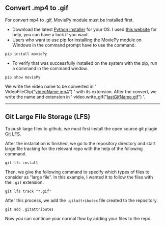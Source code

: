 ## Convert .mp4 to .gif 
For convert mp4 to .gif, MoviePy module  must be installed first.
- Download the latest [Python installer](https://www.python.org/downloads/) for your OS.
I used [this website](https://www.alphr.com/pip-is-not-recognized-as-an-internal-or-external-command/#:~:text=Reinstall%20Python%20to%20Fix%20'Pip,components%20to%20fix%20the%20problem.) for help, you can have a look if you want.
-  Users who want to use pip for installing the MoviePy module on Windows in the command prompt have to use the command:
```
pip install moviePy
```
- To verify that was successfully installed on the system with the pip, run a command in the command window.
```
pip show moviePy
```
We write the video name to be converted in ' VideoFileClip("[videoName.mp4](https://github.com/AtakanTurgut/python-mp4gif/blob/main/videoGame.mp4)") ' with its extension.
After the convert, we write the name and extension in ' video.write_gif("[lastGifName.gif](https://github.com/AtakanTurgut/python-mp4gif/blob/main/gifGame.gif)") '.

<!--[gameCar](https://github.com/AtakanTurgut/python-mp4gif/blob/main/gifGame.gif)-->

---
## Git Large File Storage (LFS)

To push large files to github, we must first install the open source git plugin [Git LFS](https://git-lfs.com/).

After the installation is finished, we go to the repository directory and start large file tracking for the relevant repo with the help of the following command.
```
git lfs install
```
Then, we give the following command to specify which types of files to consider as "large file". In this example, I wanted it to follow the files with the `.gif` extension.
```
git lfs track "*.gif"
```
After this process, we add the `.gitattributes` file created to the repository.
```
git add .gitattributes
```
Now you can continue your normal flow by adding your files to the repo.